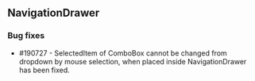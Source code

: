 ## NavigationDrawer

### Bug fixes

* \#190727 - SelectedItem of ComboBox cannot be changed from dropdown by mouse selection, when placed inside NavigationDrawer has been fixed. 